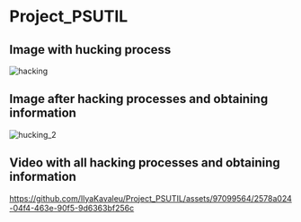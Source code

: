 <h1>Project_PSUTIL</h1>
<h2>Image with hucking process</h2>

![hacking](https://github.com/IlyaKavaleu/Project_PSUTIL/assets/97099564/d4fdb7d7-3710-4545-be1a-0a4023cdd71d)



<h2>Image after hacking processes and obtaining information</h2>

![hucking_2](https://github.com/IlyaKavaleu/Project_PSUTIL/assets/97099564/e88741e8-2770-4c2a-8d1e-b09bba7a7b21)



<h2>Video with all hacking processes and obtaining information</h2>

https://github.com/IlyaKavaleu/Project_PSUTIL/assets/97099564/2578a024-04f4-463e-90f5-9d6363bf256c


